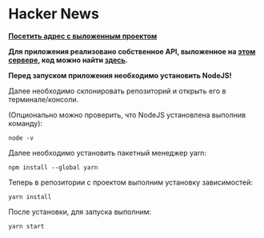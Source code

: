 # Hacker News
**[Посетить адрес с выложенным проектом](https://avito-test-task-132wabrr1-shortytapki.vercel.app/)**

**Для приложения реализовано собственное API, выложенное на [этом сервере](https://st-news-api-production.up.railway.app/), код можно найти [здесь](https://github.com/shortytapki/api).**


**Перед запуском приложения необходимо установить NodeJS!**

Далее необходимо склонировать репозиторий и открыть его в терминале/консоли.


(Опционально можно проверить, что NodeJS установлена выполнив команду):

```
node -v
```

Далее необходимо установить пакетный менеджер yarn:

```
npm install --global yarn
```

Теперь в репозитории с проектом выполним установку зависимостей:

```
yarn install
```

После установки, для запуска выполним:

```
yarn start
```
